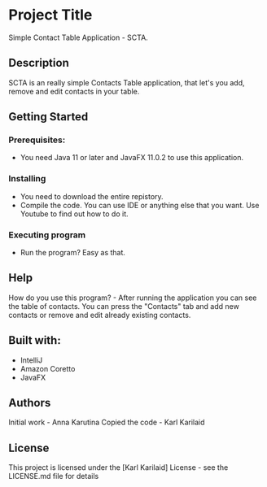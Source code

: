 # Project Title

Simple Contact Table Application - SCTA.

## Description

SCTA is an really simple Contacts Table application, that let's you add, remove and edit contacts in your table.

## Getting Started

### Prerequisites:

* You need Java 11 or later and JavaFX 11.0.2 to use this application.

### Installing

* You need to download the entire repistory.
* Compile the code. You can use IDE or anything else that you want. Use Youtube to find out how to do it.

### Executing program

* Run the program? Easy as that.

## Help

How do you use this program? - After running the application you can see the table of contacts. You can press the "Contacts" tab and add new contacts or remove and edit already existing contacts.

## Built with:

* IntelliJ
* Amazon Coretto
* JavaFX

## Authors

Initial work - Anna Karutina
Copied the code - Karl Karilaid

## License

This project is licensed under the [Karl Karilaid] License - see the LICENSE.md file for details
